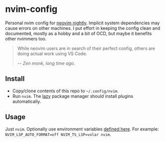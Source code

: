 # nvim-config

Personal nvim config for [neovim nightly](https://github.com/marcelbeumer/neovim). Implicit system dependencies may cause errors on other machines. I put effort in keeping the config clean and documented, mostly as a hobby and a bit of OCD, but maybe it benefits other nvimmers too.

> While neovim users are in search of their perfect config, others are doing actual work using VS Code.
>
> -- <cite>Zen monk, long time ago.</cite>

## Install

- Copy/clone contents of this repo to `~/.config/nvim`.
- Run `nvim`. The [lazy](https://github.com/folke/lazy.nvim) package manager should install plugins automatically.

## Usage

Just `nvim`. Optionally use environment variables [defined here](./lua/conf/env.lua). For example: `NVIM_LSP_AUTO_FORMAT=off NVIM_TS_LSP=volar nvim`.
